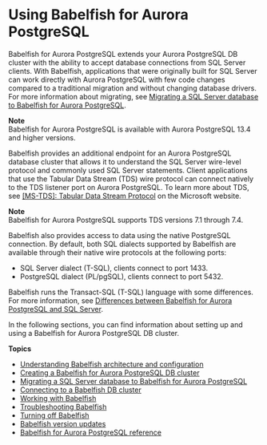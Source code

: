 # Using Babelfish for Aurora PostgreSQL<a name="babelfish"></a>

Babelfish for Aurora PostgreSQL extends your Aurora PostgreSQL DB cluster with the ability to accept database connections from SQL Server clients\. With Babelfish, applications that were originally built for SQL Server can work directly with Aurora PostgreSQL with few code changes compared to a traditional migration and without changing database drivers\. For more information about migrating, see [Migrating a SQL Server database to Babelfish for Aurora PostgreSQL](babelfish-migration.md)\.

**Note**  
Babelfish for Aurora PostgreSQL is available with Aurora PostgreSQL 13\.4 and higher versions\.

Babelfish provides an additional endpoint for an Aurora PostgreSQL database cluster that allows it to understand the SQL Server wire\-level protocol and commonly used SQL Server statements\. Client applications that use the Tabular Data Stream \(TDS\) wire protocol can connect natively to the TDS listener port on Aurora PostgreSQL\. To learn more about TDS, see [\[MS\-TDS\]: Tabular Data Stream Protocol](https://docs.microsoft.com/en-us/openspecs/windows_protocols/ms-tds/b46a581a-39de-4745-b076-ec4dbb7d13ec) on the Microsoft website\.

**Note**  
Babelfish for Aurora PostgreSQL supports TDS versions 7\.1 through 7\.4\.

Babelfish also provides access to data using the native PostgreSQL connection\. By default, both SQL dialects supported by Babelfish are available through their native wire protocols at the following ports: 
+ SQL Server dialect \(T\-SQL\), clients connect to port 1433\. 
+ PostgreSQL dialect \(PL/pgSQL\), clients connect to port 5432\.

Babelfish runs the Transact\-SQL \(T\-SQL\) language with some differences\. For more information, see [Differences between Babelfish for Aurora PostgreSQL and SQL Server](babelfish-compatibility.md)\. 

In the following sections, you can find information about setting up and using a Babelfish for Aurora PostgreSQL DB cluster\.

**Topics**
+ [Understanding Babelfish architecture and configuration](babelfish-understanding-overview-howitworks.md)
+ [Creating a Babelfish for Aurora PostgreSQL DB cluster](babelfish-create.md)
+ [Migrating a SQL Server database to Babelfish for Aurora PostgreSQL](babelfish-migration.md)
+ [Connecting to a Babelfish DB cluster](babelfish-connect.md)
+ [Working with Babelfish](working-with-babelfish-usage-notes-features.md)
+ [Troubleshooting Babelfish](babelfish-troubleshooting.md)
+ [Turning off Babelfish](babelfish-remove.md)
+ [Babelfish version updates](babelfish-information.md)
+ [Babelfish for Aurora PostgreSQL reference](USER_AuroraPostgreSQL_Babelfish_Reference.md)